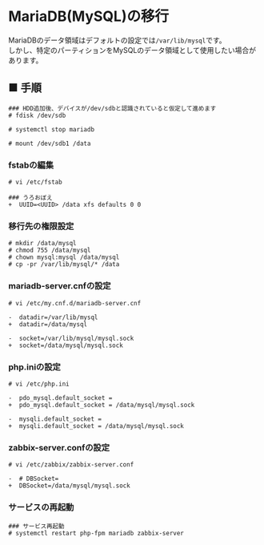 # MariaDB(MySQL)の移行
MariaDBのデータ領域はデフォルトの設定では`/var/lib/mysql`です。  
しかし、特定のパーティションをMySQLのデータ領域として使用したい場合があります。
## ■ 手順
```
### HDD追加後、デバイスが/dev/sdbと認識されていると仮定して進めます
# fdisk /dev/sdb
```
```
# systemctl stop mariadb
```
```
# mount /dev/sdb1 /data
```
### fstabの編集
```
# vi /etc/fstab
```
```
### うろおぼえ
+  UUID=<UUID> /data xfs defaults 0 0
```
### 移行先の権限設定
```
# mkdir /data/mysql
# chmod 755 /data/mysql
# chown mysql:mysql /data/mysql
# cp -pr /var/lib/mysql/* /data
```
### mariadb-server.cnfの設定
```
# vi /etc/my.cnf.d/mariadb-server.cnf
```
```
-  datadir=/var/lib/mysql
+  datadir=/data/mysql

-  socket=/var/lib/mysql/mysql.sock
+  socket=/data/mysql/mysql.sock
```
### php.iniの設定
```
# vi /etc/php.ini
```
```
-  pdo_mysql.default_socket =
+  pdo_mysql.default_socket = /data/mysql/mysql.sock

-  mysqli.default_socket =
+  mysqli.default_socket = /data/mysql/mysql.sock
```
### zabbix-server.confの設定
```
# vi /etc/zabbix/zabbix-server.conf
```
```
-  # DBSocket=
+  DBSocket=/data/mysql/mysql.sock
```
### サービスの再起動
```
### サービス再起動
# systemctl restart php-fpm mariadb zabbix-server
```
